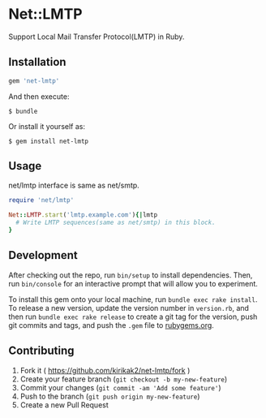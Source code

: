 # Net::LMTP

Support Local Mail Transfer Protocol(LMTP) in Ruby.

## Installation

```ruby
gem 'net-lmtp'
```

And then execute:

    $ bundle

Or install it yourself as:

    $ gem install net-lmtp

## Usage

 net/lmtp interface is same as net/smtp.

```ruby
require 'net/lmtp'

Net::LMTP.start('lmtp.example.com'){|lmtp
  # Write LMTP sequences(same as net/smtp) in this block.
}

```


## Development

After checking out the repo, run `bin/setup` to install dependencies. Then, run `bin/console` for an interactive prompt that will allow you to experiment.

To install this gem onto your local machine, run `bundle exec rake install`. To release a new version, update the version number in `version.rb`, and then run `bundle exec rake release` to create a git tag for the version, push git commits and tags, and push the `.gem` file to [rubygems.org](https://rubygems.org).

## Contributing

1. Fork it ( https://github.com/kirikak2/net-lmtp/fork )
2. Create your feature branch (`git checkout -b my-new-feature`)
3. Commit your changes (`git commit -am 'Add some feature'`)
4. Push to the branch (`git push origin my-new-feature`)
5. Create a new Pull Request
